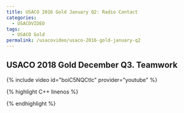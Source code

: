 ```yaml
---
title: USACO 2016 Gold January Q2: Radio Contact
categories:
  - USACOVIDEO
tags:
  - USACO Gold
permalink: /usacovideo/usaco-2016-gold-january-q2
---
```

  
## USACO 2018 Gold December Q3. Teamwork
  
{% include video id="boiC5NQCtlc" provider="youtube" %}
  
  
{% highlight C++ linenos %}
  
{% endhighlight %}  

